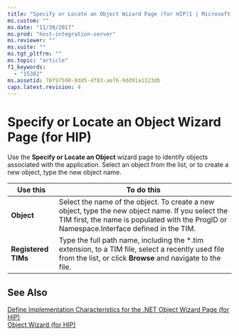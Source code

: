 ```yaml
---
title: "Specify or Locate an Object Wizard Page (for HIP)1 | Microsoft Docs"
ms.custom: ""
ms.date: "11/30/2017"
ms.prod: "host-integration-server"
ms.reviewer: ""
ms.suite: ""
ms.tgt_pltfrm: ""
ms.topic: "article"
f1_keywords: 
  - "15382"
ms.assetid: 76f97598-8dd5-4f83-ae76-9dd91a1323db
caps.latest.revision: 4
---
```

# Specify or Locate an Object Wizard Page (for HIP)
Use the **Specify or Locate an Object** wizard page to identify objects associated with the application. Select an object from the list, or to create a new object, type the new object name.  
  
|Use this|To do this|  
|--------------|----------------|  
|**Object**|Select the name of the object. To create a new object, type the new object name. If you select the TIM first, the name is populated with the ProgID or Namespace.Interface defined in the TIM.|  
|**Registered TIMs**|Type the full path name, including the \*.tim extension, to a TIM file, select a recently used file from the list, or click **Browse** and navigate to the file.|  
  
## See Also  
 [Define Implementation Characteristics for the .NET Object Wizard Page (for HIP)](../HIS2010/define-implementation-characteristics-for-the-net-object-wizard-page-for-hip-1.md)   
 [Object Wizard (for HIP)](../HIS2010/object-wizard-for-hip-1.md)